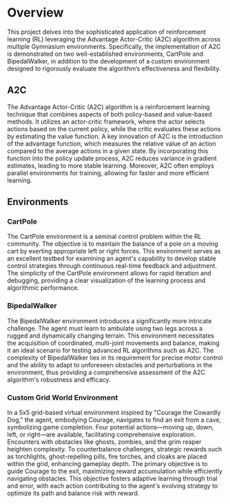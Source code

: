 # Overview
This project delves into the sophisticated application of reinforcement learning (RL) leveraging the Advantage Actor-Critic (A2C) algorithm across multiple Gymnasium environments. Specifically, the implementation of A2C is demonstrated on two well-established environments, CartPole and BipedalWalker, in addition to the development of a custom environment designed to rigorously evaluate the algorithm’s effectiveness and flexibility.

## A2C
The Advantage Actor-Critic (A2C) algorithm is a reinforcement learning technique that combines aspects of both policy-based and value-based methods. It utilizes an actor-critic framework, where the actor selects actions based on the current policy, while the critic evaluates these actions by estimating the value function. A key innovation of A2C is the introduction of the advantage function, which measures the relative value of an action compared to the average actions in a given state. By incorporating this function into the policy update process, A2C reduces variance in gradient estimates, leading to more stable learning. Moreover, A2C often employs parallel environments for training, allowing for faster and more efficient learning.

## Environments

### CartPole
The CartPole environment is a seminal control problem within the RL community. The objective is to maintain the balance of a pole on a moving cart by exerting appropriate left or right forces. This environment serves as an excellent testbed for examining an agent's capability to develop stable control strategies through continuous real-time feedback and adjustment. The simplicity of the CartPole environment allows for rapid iteration and debugging, providing a clear visualization of the learning process and algorithmic performance.

### BipedalWalker
The BipedalWalker environment introduces a significantly more intricate challenge. The agent must learn to ambulate using two legs across a rugged and dynamically changing terrain. This environment necessitates the acquisition of coordinated, multi-joint movements and balance, making it an ideal scenario for testing advanced RL algorithms such as A2C. The complexity of BipedalWalker lies in its requirement for precise motor control and the ability to adapt to unforeseen obstacles and perturbations in the environment, thus providing a comprehensive assessment of the A2C algorithm's robustness and efficacy.

### Custom Grid World Environment
In a 5x5 grid-based virtual environment inspired by "Courage the Cowardly Dog," the agent, embodying Courage, navigates to find an exit from a cave, symbolizing game completion. Four potential actions—moving up, down, left, or right—are available, facilitating comprehensive exploration. Encounters with obstacles like ghosts, zombies, and the grim reaper heighten complexity. To counterbalance challenges, strategic rewards such as torchlights, ghost-repelling pills, fire torches, and cloaks are placed within the grid, enhancing gameplay depth. The primary objective is to guide Courage to the exit, maximizing reward accumulation while efficiently navigating obstacles. This objective fosters adaptive learning through trial and error, with each action contributing to the agent's evolving strategy to optimize its path and balance risk with reward.

